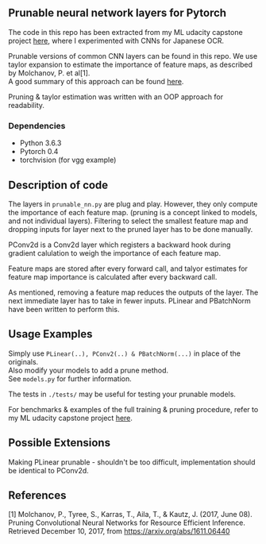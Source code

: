 ## Prunable neural network layers for Pytorch
The code in this repo has been extracted from my ML udacity capstone project [here](https://github.com/alexfjw/jp-ocr-prunned-cnn),
where I experimented with CNNs for Japanese OCR.

Prunable versions of common CNN layers can be found in this repo.
We use taylor expansion to estimate the importance of feature maps, as described by Molchanov, P. et al[1].  
A good summary of this approach can be found [here](https://jacobgil.github.io/deeplearning/pruning-deep-learning).

Pruning & taylor estimation was written with an OOP approach for readability.

### Dependencies
- Python 3.6.3
- Pytorch 0.4
- torchvision (for vgg example)

## Description of code
The layers in `prunable_nn.py` are plug and play. However, they only compute the importance of each feature map. (pruning is a concept linked to models, and not individual layers).
Filtering to select the smallest feature map and dropping inputs for layer next to the pruned layer has to be done manually.

PConv2d is a Conv2d layer which registers a backward hook during gradient calulation to weigh the importance of each feature map.

Feature maps are stored after every forward call, and talyor estimates for feature map importance is calculated after every backward call.

As mentioned, removing a feature map reduces the outputs of the layer. 
The next immediate layer has to take in fewer inputs.
PLinear and PBatchNorm have been written to perform this.

## Usage Examples
Simply use `PLinear(..), PConv2(..) & PBatchNorm(...)` in place of the originals.  
Also modify your models to add a prune method.  
See `models.py` for further information.

The tests in `./tests/` may be useful for testing your prunable models.  

For benchmarks & examples of the full training & pruning procedure, refer to my ML udacity capstone project [here](https://github.com/alexfjw/jp-ocr-prunned-cnn).

## Possible Extensions
Making PLinear prunable - shouldn't be too difficult, implementation should be identical to PConv2d.


## References

[1] Molchanov, P., Tyree, S., Karras, T., Aila, T., & Kautz, J. (2017, June 08). Pruning Convolutional Neural Networks for Resource Efficient Inference. Retrieved December 10, 2017, from https://arxiv.org/abs/1611.06440

